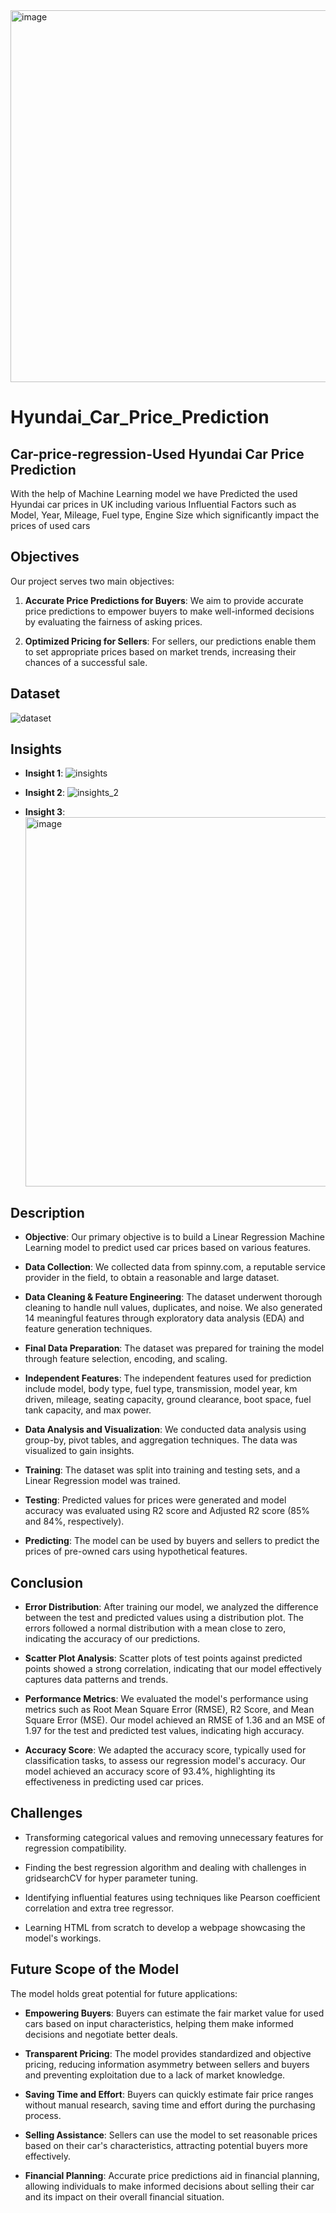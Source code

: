 <img width="595" alt="image" src="https://github.com/priyankachaurasiaa/Hyundai_Car_Price_Prediction/assets/134799886/13cbe437-0342-4db6-bd34-4ebb454aa5b7">

# Hyundai_Car_Price_Prediction


## Car-price-regression-Used Hyundai Car Price Prediction

With the help of Machine Learning model we have Predicted the used Hyundai car prices in UK including various Influential Factors such as Model, Year, Mileage, Fuel type, Engine Size which significantly impact the prices of used cars

## Objectives

Our project serves two main objectives:

1. **Accurate Price Predictions for Buyers**: We aim to provide accurate price predictions to empower buyers to make well-informed decisions by evaluating the fairness of asking prices.

2. **Optimized Pricing for Sellers**: For sellers, our predictions enable them to set appropriate prices based on market trends, increasing their chances of a successful sale.


## Dataset

![dataset](https://github.com/priyankachaurasiaa/Hyundai_Car_Price_Prediction/assets/134799886/bb0fe2ed-9a27-41c9-8328-46235f085097)


## Insights

- **Insight 1**: ![insights](https://github.com/priyankachaurasiaa/Hyundai_Car_Price_Prediction/assets/134799886/ce5f8237-3608-41f3-bff5-5fdea2e2a675)


- **Insight 2**: ![insights_2](https://github.com/priyankachaurasiaa/Hyundai_Car_Price_Prediction/assets/134799886/73fcdfa5-6a50-4113-9114-4e2d6e30b2a8)

- **Insight 3**:
  <img width="591" alt="image" src="https://github.com/priyankachaurasiaa/Hyundai_Car_Price_Prediction/assets/134799886/ff29a56e-132c-41cb-8fa4-19e84d139745">



## Description

- **Objective**: Our primary objective is to build a Linear Regression Machine Learning model to predict used car prices based on various features.

- **Data Collection**: We collected data from spinny.com, a reputable service provider in the field, to obtain a reasonable and large dataset.

- **Data Cleaning & Feature Engineering**: The dataset underwent thorough cleaning to handle null values, duplicates, and noise. We also generated 14 meaningful features through exploratory data analysis (EDA) and feature generation techniques.

- **Final Data Preparation**: The dataset was prepared for training the model through feature selection, encoding, and scaling.

- **Independent Features**: The independent features used for prediction include model, body type, fuel type, transmission, model year, km driven, mileage, seating capacity, ground clearance, boot space, fuel tank capacity, and max power.

- **Data Analysis and Visualization**: We conducted data analysis using group-by, pivot tables, and aggregation techniques. The data was visualized to gain insights.

- **Training**: The dataset was split into training and testing sets, and a Linear Regression model was trained.

- **Testing**: Predicted values for prices were generated and model accuracy was evaluated using R2 score and Adjusted R2 score (85% and 84%, respectively).

- **Predicting**: The model can be used by buyers and sellers to predict the prices of pre-owned cars using hypothetical features.

## Conclusion

- **Error Distribution**: After training our model, we analyzed the difference between the test and predicted values using a distribution plot. The errors followed a normal distribution with a mean close to zero, indicating the accuracy of our predictions.

- **Scatter Plot Analysis**: Scatter plots of test points against predicted points showed a strong correlation, indicating that our model effectively captures data patterns and trends.

- **Performance Metrics**: We evaluated the model's performance using metrics such as Root Mean Square Error (RMSE), R2 Score, and Mean Square Error (MSE). Our model achieved an RMSE of 1.36 and an MSE of 1.97 for the test and predicted test values, indicating high accuracy.

- **Accuracy Score**: We adapted the accuracy score, typically used for classification tasks, to assess our regression model's accuracy. Our model achieved an accuracy score of 93.4%, highlighting its effectiveness in predicting used car prices.

## Challenges

- Transforming categorical values and removing unnecessary features for regression compatibility.

- Finding the best regression algorithm and dealing with challenges in gridsearchCV for hyper parameter tuning.

- Identifying influential features using techniques like Pearson coefficient correlation and extra tree regressor.

- Learning HTML from scratch to develop a webpage showcasing the model's workings.

## Future Scope of the Model

The model holds great potential for future applications:

- **Empowering Buyers**: Buyers can estimate the fair market value for used cars based on input characteristics, helping them make informed decisions and negotiate better deals.

- **Transparent Pricing**: The model provides standardized and objective pricing, reducing information asymmetry between sellers and buyers and preventing exploitation due to a lack of market knowledge.

- **Saving Time and Effort**: Buyers can quickly estimate fair price ranges without manual research, saving time and effort during the purchasing process.

- **Selling Assistance**: Sellers can use the model to set reasonable prices based on their car's characteristics, attracting potential buyers more effectively.

- **Financial Planning**: Accurate price predictions aid in financial planning, allowing individuals to make informed decisions about selling their car and its impact on their overall financial situation.

